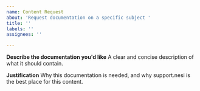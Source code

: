 ```yaml
---
name: Content Request
about: 'Request documentation on a specific subject '
title: ''
labels: ''
assignees: ''

---
```


**Describe the documentation you'd like**
A clear and concise description of what it should contain.

**Justification**
Why this documentation is needed, and why support.nesi is the best place for this content.

